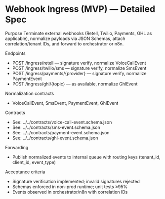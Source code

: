 # Webhook Ingress (MVP) — Detailed Spec

Purpose
Terminate external webhooks (Retell, Twilio, Payments, GHL as applicable), normalize payloads via JSON Schemas, attach correlation/tenant IDs, and forward to orchestrator or n8n.

Endpoints
- POST /ingress/retell — signature verify, normalize VoiceCallEvent
- POST /ingress/twilio/sms — signature verify, normalize SmsEvent
- POST /ingress/payments/{provider} — signature verify, normalize PaymentEvent
- POST /ingress/ghl/{topic} — as available, normalize GhlEvent

Normalization contracts
- VoiceCallEvent, SmsEvent, PaymentEvent, GhlEvent

Contracts
- See: ../../contracts/voice-call-event.schema.json
- See: ../../contracts/sms-event.schema.json
- See: ../../contracts/payment-event.schema.json
- See: ../../contracts/ghl-event.schema.json

Forwarding
- Publish normalized events to internal queue with routing keys (tenant_id, client_id, event_type)

Acceptance criteria
- Signature verification implemented; invalid signatures rejected
- Schemas enforced in non-prod runtime; unit tests ≥95%
- Events observed in orchestrator/n8n with correlation IDs